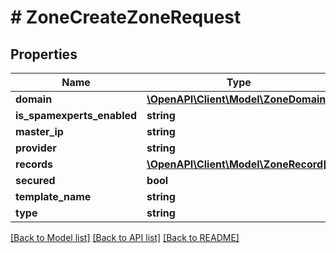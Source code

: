# # ZoneCreateZoneRequest

## Properties

Name | Type | Description | Notes
------------ | ------------- | ------------- | -------------
**domain** | [**\OpenAPI\Client\Model\ZoneDomain**](ZoneDomain.md) |  | [optional]
**is_spamexperts_enabled** | **string** |  | [optional]
**master_ip** | **string** |  | [optional]
**provider** | **string** |  | [optional]
**records** | [**\OpenAPI\Client\Model\ZoneRecord[]**](ZoneRecord.md) |  | [optional]
**secured** | **bool** |  | [optional]
**template_name** | **string** |  | [optional]
**type** | **string** |  | [optional]

[[Back to Model list]](../../README.md#models) [[Back to API list]](../../README.md#endpoints) [[Back to README]](../../README.md)
